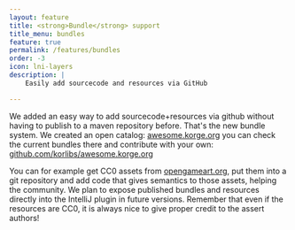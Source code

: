 ```yaml
---
layout: feature
title: <strong>Bundle</strong> support
title_menu: bundles
feature: true
permalink: /features/bundles
order: -3
icon: lni-layers
description: |
    Easily add sourcecode and resources via GitHub

---
```


We added an easy way to add sourcecode+resources via github without having to publish to a maven repository before. That's the new bundle system. We created an open catalog: <a href="https://awesome.korge.org/">awesome.korge.org</a> you can check the current bundles there and contribute with your own: <a href="https://github.com/korlibs/awesome.korge.org">github.com/korlibs/awesome.korge.org</a>

You can for example get CC0 assets from <a href="https://opengameart.org/">opengameart.org</a>, put them into a git repository and add code that gives semantics to those assets, helping the community. We plan to expose published bundles and resources directly into the IntelliJ plugin in future versions. Remember that even if the resources are CC0, it is always nice to give proper credit to the assert authors!

